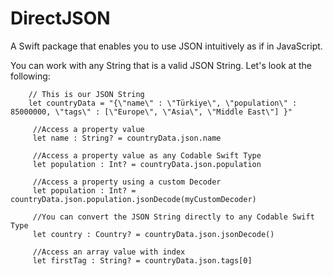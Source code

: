  # DirectJSON

A Swift package that enables you to use JSON intuitively as if in JavaScript. 


You can work with any String that is a valid JSON String. Let's look at the following:

```
    // This is our JSON String 
    let countryData = "{\"name\" : \"Türkiye\", \"population\" : 85000000, \"tags\" : [\"Europe\", \"Asia\", \"Middle East\"] }"
    
     //Access a property value
     let name : String? = countryData.json.name
    
     //Access a property value as any Codable Swift Type
     let population : Int? = countryData.json.population
    
     //Access a property using a custom Decoder
     let population : Int? = countryData.json.population.jsonDecode(myCustomDecoder)
    
     //You can convert the JSON String directly to any Codable Swift Type
     let country : Country? = countryData.json.jsonDecode()
    
     //Access an array value with index
     let firstTag : String? = countryData.json.tags[0]
```


 
 
